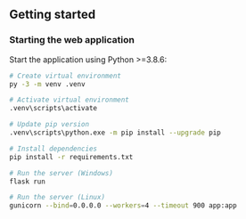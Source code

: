 ## Getting started
### Starting the web application
Start the application using Python >=3.8.6:
```bash
# Create virtual environment
py -3 -m venv .venv

# Activate virtual environment
.venv\scripts\activate

# Update pip version
.venv\scripts\python.exe -m pip install --upgrade pip

# Install dependencies
pip install -r requirements.txt

# Run the server (Windows)
flask run

# Run the server (Linux)
gunicorn --bind=0.0.0.0 --workers=4 --timeout 900 app:app
```